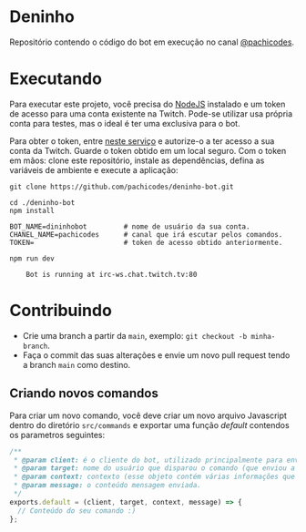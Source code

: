 # Deninho

Repositório contendo o código do bot em execução no canal [@pachicodes][1].

# Executando

Para executar este projeto, você precisa do [NodeJS][2] instalado e um token de acesso para uma conta existente na Twitch. Pode-se utilizar usa própria conta para testes, mas o ideal é ter uma exclusiva para o bot.

Para obter o token, entre [neste serviço][3] e autorize-o a ter acesso a sua conta da Twitch. Guarde o token obtido em um local seguro. Com o token em mãos: clone este repositório, instale as dependências, defina as variáveis de ambiente e execute a aplicação:

```
git clone https://github.com/pachicodes/deninho-bot.git

cd ./deninho-bot
npm install

BOT_NAME=dininhobot         # nome de usuário da sua conta.
CHANEL_NAME=pachicodes      # canal que irá escutar pelos comandos.
TOKEN=                      # token de acesso obtido anteriormente.

npm run dev

    Bot is running at irc-ws.chat.twitch.tv:80
```

# Contribuindo

- Crie uma branch a partir da `main`, exemplo: `git checkout -b minha-branch`.
- Faça o commit das suas alterações e envie um novo pull request tendo a branch `main` como destino.

## Criando novos comandos

Para criar um novo comando, você deve criar um novo arquivo Javascript dentro do diretório `src/commands` e exportar uma
função _default_ contendos os parametros seguintes:

```js
/**
 * @param client: é o cliente do bot, utilizado principalmente para enviar mensagens de volta a quem solicitou.
 * @param target: nome do usuário que disparou o comando (que enviou a mensagem), ex: #pachicodes.
 * @param context: contexto (esse objeto contém várias informações que podem ser utilizados para tomar uma ação, ver melhor na documentção do TMI.js).
 * @param message: o conteúdo mensagem enviada.
 */
exports.default = (client, target, context, message) => {
  // Conteúdo do seu comando :)
};
```

[1]: https://www.twitch.tv/pachicodes
[2]: https://nodejs.org/en/download/
[3]: https://twitchapps.com/tmi/
